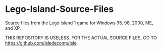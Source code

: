 # Lego-Island-Source-Files
Source files from the Lego Island 1 game for Windows 95, 98, 2000, ME, and XP.

THIS REPOSITORY IS USELESS. FOR THE ACTUAL SOURCE FILES, GO TO https://github.com/isledecomp/isle
